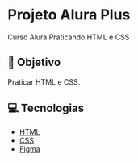 # Projeto Alura Plus

Curso Alura Praticando HTML e CSS

## :dart: Objetivo

Praticar HTML e CSS.

## :computer: Tecnologias 

* [HTML](#html)
* [CSS](#css)
* [Figma](https://www.figma.com/file/tFDVyNuKhrT2G03k2dCstW/Alura-Plus---Layout?node-id=1%3A77)
